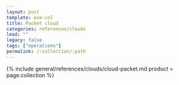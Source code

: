 ```yaml
---
layout: post
template: one-col
title: Packet cloud
categories: references/clouds
lead: ""
legacy: false
tags: ["operations"]
permalink: /:collection/:path
---
```





{% include general/references/clouds/cloud-packet.md  product = page.collection %}

